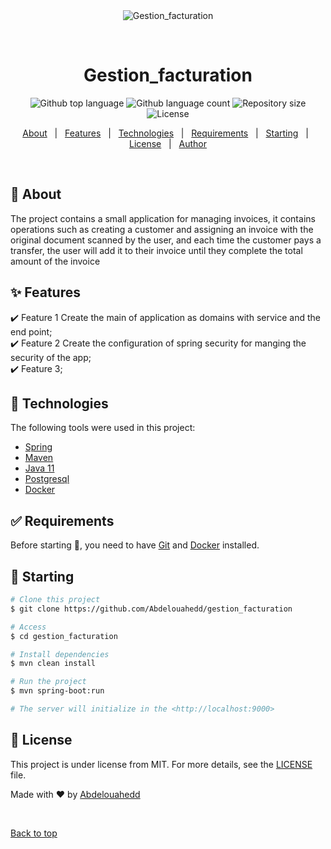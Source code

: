 <div align="center" id="top"> 
  <img src="./.github/app.gif" alt="Gestion_facturation" />

  &#xa0;

  <!-- <a href="https://gestion_facturation.netlify.app">Demo</a> -->
</div>

<h1 align="center">Gestion_facturation</h1>

<p align="center">
  <img alt="Github top language" src="https://img.shields.io/github/languages/top/Abdelouahedd/gestion_facturation?color=56BEB8">

  <img alt="Github language count" src="https://img.shields.io/github/languages/count/Abdelouahedd/gestion_facturation?color=56BEB8">

  <img alt="Repository size" src="https://img.shields.io/github/repo-size/Abdelouahedd/gestion_facturation?color=56BEB8">

  <img alt="License" src="https://img.shields.io/github/license/Abdelouahedd/gestion_facturation?color=56BEB8">

  <!-- <img alt="Github issues" src="https://img.shields.io/github/issues/Abdelouahedd/gestion_facturation?color=56BEB8" /> -->

  <!-- <img alt="Github forks" src="https://img.shields.io/github/forks/Abdelouahedd/gestion_facturation?color=56BEB8" /> -->

  <!-- <img alt="Github stars" src="https://img.shields.io/github/stars/Abdelouahedd/gestion_facturation?color=56BEB8" /> -->
</p>

<!-- Status -->

<!-- <h4 align="center"> 
	🚧  Gestion_facturation 🚀 Under construction...  🚧
</h4> 

<hr> -->

<p align="center">
  <a href="#dart-about">About</a> &#xa0; | &#xa0; 
  <a href="#sparkles-features">Features</a> &#xa0; | &#xa0;
  <a href="#rocket-technologies">Technologies</a> &#xa0; | &#xa0;
  <a href="#white_check_mark-requirements">Requirements</a> &#xa0; | &#xa0;
  <a href="#checkered_flag-starting">Starting</a> &#xa0; | &#xa0;
  <a href="#memo-license">License</a> &#xa0; | &#xa0;
  <a href="https://github.com/Abdelouahedd" target="_blank">Author</a>
</p>

<br>

## :dart: About ##

The project contains a small application for managing invoices, it contains operations such as creating a customer and assigning an invoice with the original document scanned by the user, and each time the customer pays a transfer, the user will add it to their invoice until they complete the total amount of the invoice

## :sparkles: Features ##

:heavy_check_mark: Feature 1 Create the main of application as domains with service and the end point;<br>
:heavy_check_mark: Feature 2 Create the configuration of spring security for manging the security of the app;<br>
:heavy_check_mark: Feature 3;

## :rocket: Technologies ##

The following tools were used in this project:

- [Spring](https://spring.io/)
- [Maven](http://maven.apache.org/)
- [Java 11](https://www.java.com/)
- [Postgresql](https://www.postgresql.org/)
- [Docker](https://www.docker.com/)

## :white_check_mark: Requirements ##

Before starting :checkered_flag:, you need to have [Git](https://git-scm.com) and [Docker](https://www.docker.com/) installed.

## :checkered_flag: Starting ##

```bash
# Clone this project
$ git clone https://github.com/Abdelouahedd/gestion_facturation

# Access
$ cd gestion_facturation

# Install dependencies
$ mvn clean install

# Run the project
$ mvn spring-boot:run

# The server will initialize in the <http://localhost:9000>
```

## :memo: License ##

This project is under license from MIT. For more details, see the [LICENSE](LICENSE.md) file.


Made with :heart: by <a href="https://github.com/Abdelouahedd" target="_blank">Abdelouahedd</a>

&#xa0;

<a href="#top">Back to top</a>
